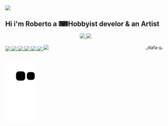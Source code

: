<img align="center" src="https://user-images.githubusercontent.com/88680048/146084555-ac19e972-5654-4e37-8b06-50afe1996f9e.gif"></img>
## Hi i'm Roberto a ⌨Hobbyist develor & an Artist
<div align="center">
  <a href="https://github.com/rafaballerini">
  <img height="180em" src="https://github-readme-stats.vercel.app/api?username=PgrRjsc&show_icons=true&theme=dracula&include_all_commits=true&count_private=true"/>
  <img height="180em" src="https://github-readme-stats.vercel.app/api/top-langs/?username=PgrRjsc&layout=compact&langs_count=7&theme=dracula"/>
</div>
<div style="display: inline_block"><br>
  <img align="center" src="https://cdn.jsdelivr.net/gh/devicons/devicon/icons/html5/html5-original-wordmark.svg" />
  <img align="center" src="https://cdn.jsdelivr.net/gh/devicons/devicon/icons/css3/css3-original-wordmark.svg" />
  <img align="center" src="https://cdn.jsdelivr.net/gh/devicons/devicon/icons/javascript/javascript-original.svg" />
  <img align="center" src="https://cdn.jsdelivr.net/gh/devicons/devicon/icons/nodejs/nodejs-original-wordmark.svg" />
  <img align="center" src="https://cdn.jsdelivr.net/gh/devicons/devicon/icons/csharp/csharp-original.svg" />
  <img align="center" src="https://cdn.jsdelivr.net/gh/devicons/devicon/icons/godot/godot-original.svg" />
  <img src="https://cdn.jsdelivr.net/gh/devicons/devicon/icons/unity/unity-original.svg" />
  <img align="right" alt="Rafa-pic" height="150" style="border-radius:50px;" src="https://i.kym-cdn.com/photos/images/original/001/989/927/8a0.png">
</div>
  
  ##
 
<div> 
 
  ![Snake animation](https://github.com/rafaballerini/rafaballerini/blob/output/github-contribution-grid-snake.svg)
 
</div>

